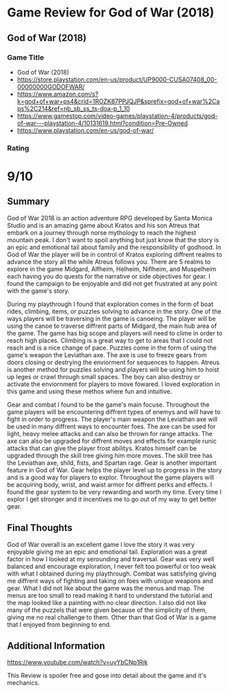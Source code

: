 # Game Review for God of War (2018)

## God of War (2018)

### Game Title

* God of War (2018)
* https://store.playstation.com/en-us/product/UP9000-CUSA07408_00-00000000GODOFWAR/
* https://www.amazon.com/s?k=god+of+war+ps4&crid=1ROZK87PPJQJP&sprefix=god+of+war%2Caps%2C214&ref=nb_sb_ss_ts-doa-p_1_10
* https://www.gamestop.com/video-games/playstation-4/products/god-of-war---playstation-4/10131619.html?condition=Pre-Owned
* https://www.playstation.com/en-us/god-of-war/

### Rating

# 9/10

## Summary

God of War 2018 is an action adventure RPG developed by Santa Monica Studio and is an amazing game about Kratos and his son Atreus that embark on a journey through norse mythology to reach the highest mountain peak. I don't want to spoil anything but just know that the story is an epic and emotional tail about family and the responsibility of godhood. In God of War the player will be in control of Kratos exploring diffrent realms to advance the story all the while Atreus follows you. There are 5 realms to explore in the game Midgard, Alfheim, Helheim, Niflheim, and Muspelheim each having you do quests for the narrative or side objectives for gear. I found the campaign to be enjoyable and did not get frustrated at any point with the game's story.
 
During my playthrough I found that exploration comes in the form of boat rides, climbing, items, or puzzles solving to advance in the story. 
One of the ways players will be traversing in the game is canoeing. The player will be using the canoe to traverse diffrent parts of Midgard, the main hub area of the game.
The game has big scope and players will need to clime in order to reach high places. Climbing is a great way to get to areas that I could not reach and is a nice change of pace. Puzzles come in the form of using the game's weapon the Leviathan axe. The axe is use to freeze gears from doors closing or destrying the enviorment for sequences to happen. Atreus is another method for puzzles solving and players will be using him to hoist up leges or crawl through small spaces. The boy can also destroy or activate the enviornment for players to move fowared. I loved exploration in this game and using these methos where fun and intuitive.

Gear and combat I found to be the game's main focuse. Throughout the game players will be encountering diffrent types of enemys and will have to fight in order to progress. The player's main weapon the Leviathan axe will be used in many diffrent ways to encounter foes. The axe can be used for light, heavy melee attacks and can also be thrown for range attacks. The axe can also be upgraded for diffrent moves and effects for example runic attacks that can give the player frost abilitys. Kratos himself can be upgraded through the skill tree giving him more moves. The skill tree has the Leviathan axe, shild, fists, and Spartan rage. Gear is another important feature in God of War. Gear helps the player level up to progress in the story and is a good way for players to explor. Throughout the game players will be acquiring body, wrist, and waist armor for diffrent perks and effects. I found the gear system to be very rewarding and worth my time. Every time I explor I get stronger and it incentives me to go out of my way to get better gear.  
 

## Final Thoughts

God of War overall is an excellent game I love the story it was very enjoyable giving me an epic and emotional tail. Exploration was a great factor in how I looked at my serounding and traversal. Gear was very well balanced and encourage exploration, I never felt too powerful or too weak with what I obtained during my playthrough. Combat was satisfying giving me diffrent ways of fighting and taking on foes with unique weapons and gear. What I did not like about the game was the menus and map. The menus are too small to read making it hard to understand the tutorial and the map looked like a painting with no clear direction. I also did not like many of the puzzels that were given because of the simplicity of them, giving me no real challenge to them. Other than that God of War is a game that I enjoyed from beginning to end.  

## Additional Information

https://www.youtube.com/watch?v=uyYbCNp1Rjk

This Review is spoiler free and gose into detail about the game and it's mechanics.
